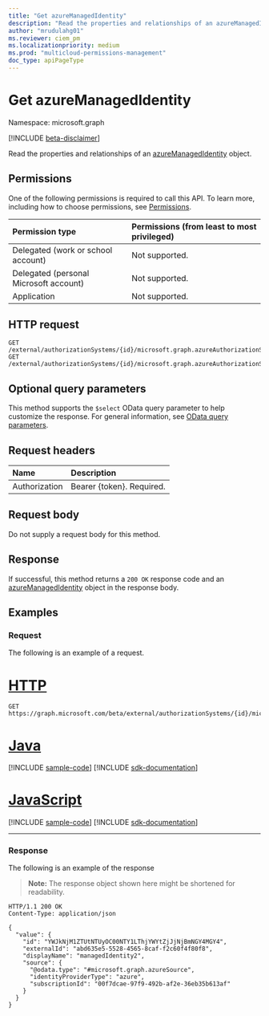 ```yaml
---
title: "Get azureManagedIdentity"
description: "Read the properties and relationships of an azureManagedIdentity object."
author: "mrudulahg01"
ms.reviewer: ciem_pm
ms.localizationpriority: medium
ms.prod: "multicloud-permissions-management"
doc_type: apiPageType
---
```


# Get azureManagedIdentity
Namespace: microsoft.graph

[!INCLUDE [beta-disclaimer](../../includes/beta-disclaimer.md)]

Read the properties and relationships of an [azureManagedIdentity](../resources/azuremanagedidentity.md) object.

## Permissions
One of the following permissions is required to call this API. To learn more, including how to choose permissions, see [Permissions](/graph/permissions-reference).

|Permission type|Permissions (from least to most privileged)|
|:---|:---|
|Delegated (work or school account)|Not supported.|
|Delegated (personal Microsoft account)|Not supported.|
|Application|Not supported.|

## HTTP request

<!-- {
  "blockType": "ignored"
}
-->
``` http
GET /external/authorizationSystems/{id}/microsoft.graph.azureAuthorizationSystem/associatedIdentities/managedIdentity/{azureManagedIdentityId}
GET /external/authorizationSystems/{id}/microsoft.graph.azureAuthorizationSystem/associatedIdentities/managedIdentity(externalId='{externalId}')
```

## Optional query parameters
This method supports the `$select` OData query parameter to help customize the response. For general information, see [OData query parameters](/graph/query-parameters).

## Request headers
|Name|Description|
|:---|:---|
|Authorization|Bearer {token}. Required.|

## Request body
Do not supply a request body for this method.

## Response

If successful, this method returns a `200 OK` response code and an [azureManagedIdentity](../resources/azuremanagedidentity.md) object in the response body.

## Examples

### Request
The following is an example of a request.
# [HTTP](#tab/http)
<!-- {
  "blockType": "request",
  "name": "get_azuremanagedidentity"
}
-->
``` http
GET https://graph.microsoft.com/beta/external/authorizationSystems/{id}/microsoft.graph.azureAuthorizationSystem/associatedIdentities/managedIdentities/YWJkNjM1ZTUtNTUyOC00NTY1LThjYWYtZjJjNjBmNGY4MGY4
```

# [Java](#tab/java)
[!INCLUDE [sample-code](../includes/snippets/java/get-azuremanagedidentity-java-snippets.md)]
[!INCLUDE [sdk-documentation](../includes/snippets/snippets-sdk-documentation-link.md)]

# [JavaScript](#tab/javascript)
[!INCLUDE [sample-code](../includes/snippets/javascript/get-azuremanagedidentity-javascript-snippets.md)]
[!INCLUDE [sdk-documentation](../includes/snippets/snippets-sdk-documentation-link.md)]

---


### Response
The following is an example of the response
>**Note:** The response object shown here might be shortened for readability.
<!-- {
  "blockType": "response",
  "truncated": true,
  "@odata.type": "microsoft.graph.azureManagedIdentity"
}
-->
``` http
HTTP/1.1 200 OK
Content-Type: application/json

{
  "value": {
    "id": "YWJkNjM1ZTUtNTUyOC00NTY1LThjYWYtZjJjNjBmNGY4MGY4",
    "externalId": "abd635e5-5528-4565-8caf-f2c60f4f80f8",
    "displayName": "managedIdentity2",
    "source": {
      "@odata.type": "#microsoft.graph.azureSource",
      "identityProviderType": "azure",
      "subscriptionId": "00f7dcae-97f9-492b-af2e-36eb35b613af"
    }
  }
}
```

